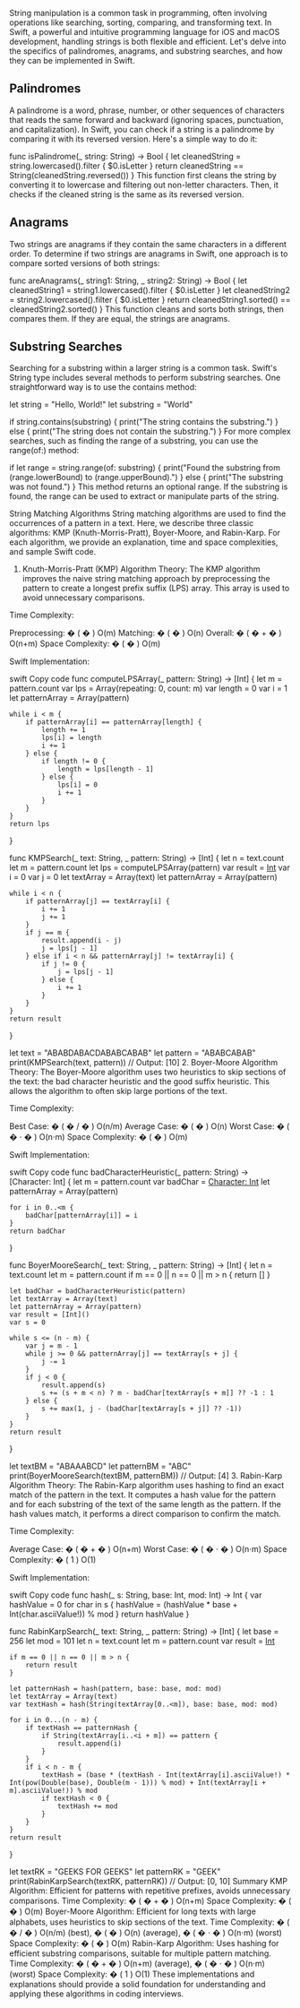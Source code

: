 String manipulation is a common task in programming, often involving operations like searching, sorting, comparing, and transforming text. In Swift, a powerful and intuitive programming language for iOS and macOS development, handling strings is both flexible and efficient. Let's delve into the specifics of palindromes, anagrams, and substring searches, and how they can be implemented in Swift.

## Palindromes

A palindrome is a word, phrase, number, or other sequences of characters that reads the same forward and backward (ignoring spaces, punctuation, and capitalization). In Swift, you can check if a string is a palindrome by comparing it with its reversed version. Here's a simple way to do it:

func isPalindrome(_ string: String) -> Bool {
    let cleanedString = string.lowercased().filter { $0.isLetter }
    return cleanedString == String(cleanedString.reversed())
}
This function first cleans the string by converting it to lowercase and filtering out non-letter characters. Then, it checks if the cleaned string is the same as its reversed version.

## Anagrams

Two strings are anagrams if they contain the same characters in a different order. To determine if two strings are anagrams in Swift, one approach is to compare sorted versions of both strings:

func areAnagrams(_ string1: String, _ string2: String) -> Bool {
    let cleanedString1 = string1.lowercased().filter { $0.isLetter }
    let cleanedString2 = string2.lowercased().filter { $0.isLetter }
    return cleanedString1.sorted() == cleanedString2.sorted()
}
This function cleans and sorts both strings, then compares them. If they are equal, the strings are anagrams.

## Substring Searches

Searching for a substring within a larger string is a common task. Swift's String type includes several methods to perform substring searches. One straightforward way is to use the contains method:

let string = "Hello, World!"
let substring = "World"

if string.contains(substring) {
    print("The string contains the substring.")
} else {
    print("The string does not contain the substring.")
}
For more complex searches, such as finding the range of a substring, you can use the range(of:) method:

if let range = string.range(of: substring) {
    print("Found the substring from \(range.lowerBound) to \(range.upperBound).")
} else {
    print("The substring was not found.")
}
This method returns an optional range. If the substring is found, the range can be used to extract or manipulate parts of the string.

String Matching Algorithms
String matching algorithms are used to find the occurrences of a pattern in a text. Here, we describe three classic algorithms: KMP (Knuth-Morris-Pratt), Boyer-Moore, and Rabin-Karp. For each algorithm, we provide an explanation, time and space complexities, and sample Swift code.

1. Knuth-Morris-Pratt (KMP) Algorithm
Theory: The KMP algorithm improves the naive string matching approach by preprocessing the pattern to create a longest prefix suffix (LPS) array. This array is used to avoid unnecessary comparisons.

Time Complexity:

Preprocessing: 
�
(
�
)
O(m)
Matching: 
�
(
�
)
O(n)
Overall: 
�
(
�
+
�
)
O(n+m)
Space Complexity: 
�
(
�
)
O(m)

Swift Implementation:

swift
Copy code
func computeLPSArray(_ pattern: String) -> [Int] {
    let m = pattern.count
    var lps = Array(repeating: 0, count: m)
    var length = 0
    var i = 1
    let patternArray = Array(pattern)

    while i < m {
        if patternArray[i] == patternArray[length] {
            length += 1
            lps[i] = length
            i += 1
        } else {
            if length != 0 {
                length = lps[length - 1]
            } else {
                lps[i] = 0
                i += 1
            }
        }
    }
    return lps
}

func KMPSearch(_ text: String, _ pattern: String) -> [Int] {
    let n = text.count
    let m = pattern.count
    let lps = computeLPSArray(pattern)
    var result = [Int]()
    var i = 0
    var j = 0
    let textArray = Array(text)
    let patternArray = Array(pattern)

    while i < n {
        if patternArray[j] == textArray[i] {
            i += 1
            j += 1
        }
        if j == m {
            result.append(i - j)
            j = lps[j - 1]
        } else if i < n && patternArray[j] != textArray[i] {
            if j != 0 {
                j = lps[j - 1]
            } else {
                i += 1
            }
        }
    }
    return result
}

let text = "ABABDABACDABABCABAB"
let pattern = "ABABCABAB"
print(KMPSearch(text, pattern))  // Output: [10]
2. Boyer-Moore Algorithm
Theory: The Boyer-Moore algorithm uses two heuristics to skip sections of the text: the bad character heuristic and the good suffix heuristic. This allows the algorithm to often skip large portions of the text.

Time Complexity:

Best Case: 
�
(
�
/
�
)
O(n/m)
Average Case: 
�
(
�
)
O(n)
Worst Case: 
�
(
�
⋅
�
)
O(n⋅m)
Space Complexity: 
�
(
�
)
O(m)

Swift Implementation:

swift
Copy code
func badCharacterHeuristic(_ pattern: String) -> [Character: Int] {
    let m = pattern.count
    var badChar = [Character: Int]()
    let patternArray = Array(pattern)
    
    for i in 0..<m {
        badChar[patternArray[i]] = i
    }
    return badChar
}

func BoyerMooreSearch(_ text: String, _ pattern: String) -> [Int] {
    let n = text.count
    let m = pattern.count
    if m == 0 || n == 0 || m > n {
        return []
    }
    
    let badChar = badCharacterHeuristic(pattern)
    let textArray = Array(text)
    let patternArray = Array(pattern)
    var result = [Int]()
    var s = 0

    while s <= (n - m) {
        var j = m - 1
        while j >= 0 && patternArray[j] == textArray[s + j] {
            j -= 1
        }
        if j < 0 {
            result.append(s)
            s += (s + m < n) ? m - badChar[textArray[s + m]] ?? -1 : 1
        } else {
            s += max(1, j - (badChar[textArray[s + j]] ?? -1))
        }
    }
    return result
}

let textBM = "ABAAABCD"
let patternBM = "ABC"
print(BoyerMooreSearch(textBM, patternBM))  // Output: [4]
3. Rabin-Karp Algorithm
Theory: The Rabin-Karp algorithm uses hashing to find an exact match of the pattern in the text. It computes a hash value for the pattern and for each substring of the text of the same length as the pattern. If the hash values match, it performs a direct comparison to confirm the match.

Time Complexity:

Average Case: 
�
(
�
+
�
)
O(n+m)
Worst Case: 
�
(
�
⋅
�
)
O(n⋅m)
Space Complexity: 
�
(
1
)
O(1)

Swift Implementation:

swift
Copy code
func hash(_ s: String, base: Int, mod: Int) -> Int {
    var hashValue = 0
    for char in s {
        hashValue = (hashValue * base + Int(char.asciiValue!)) % mod
    }
    return hashValue
}

func RabinKarpSearch(_ text: String, _ pattern: String) -> [Int] {
    let base = 256
    let mod = 101
    let n = text.count
    let m = pattern.count
    var result = [Int]()
    
    if m == 0 || n == 0 || m > n {
        return result
    }

    let patternHash = hash(pattern, base: base, mod: mod)
    let textArray = Array(text)
    var textHash = hash(String(textArray[0..<m]), base: base, mod: mod)
    
    for i in 0...(n - m) {
        if textHash == patternHash {
            if String(textArray[i..<i + m]) == pattern {
                result.append(i)
            }
        }
        if i < n - m {
            textHash = (base * (textHash - Int(textArray[i].asciiValue!) * Int(pow(Double(base), Double(m - 1))) % mod) + Int(textArray[i + m].asciiValue!)) % mod
            if textHash < 0 {
                textHash += mod
            }
        }
    }
    return result
}

let textRK = "GEEKS FOR GEEKS"
let patternRK = "GEEK"
print(RabinKarpSearch(textRK, patternRK))  // Output: [0, 10]
Summary
KMP Algorithm: Efficient for patterns with repetitive prefixes, avoids unnecessary comparisons.
Time Complexity: 
�
(
�
+
�
)
O(n+m)
Space Complexity: 
�
(
�
)
O(m)
Boyer-Moore Algorithm: Efficient for long texts with large alphabets, uses heuristics to skip sections of the text.
Time Complexity: 
�
(
�
/
�
)
O(n/m) (best), 
�
(
�
)
O(n) (average), 
�
(
�
⋅
�
)
O(n⋅m) (worst)
Space Complexity: 
�
(
�
)
O(m)
Rabin-Karp Algorithm: Uses hashing for efficient substring comparisons, suitable for multiple pattern matching.
Time Complexity: 
�
(
�
+
�
)
O(n+m) (average), 
�
(
�
⋅
�
)
O(n⋅m) (worst)
Space Complexity: 
�
(
1
)
O(1)
These implementations and explanations should provide a solid foundation for understanding and applying these algorithms in coding interviews.
